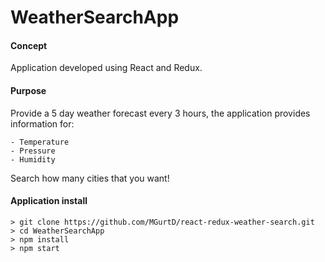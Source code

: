 # WeatherSearchApp

#### Concept

Application developed using React and Redux.

#### Purpose

Provide a 5 day weather forecast every 3 hours, the application provides information for:

    - Temperature
    - Pressure
    - Humidity

Search how many cities that you want!

#### Application install

```
> git clone https://github.com/MGurtD/react-redux-weather-search.git
> cd WeatherSearchApp
> npm install
> npm start
```